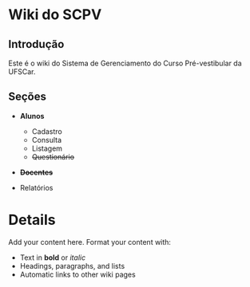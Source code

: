 # Wiki do SCPV #

## Introdução ##

Este é o wiki do Sistema de Gerenciamento do Curso Pré-vestibular da UFSCar.

## Seções ##

  * **Alunos**
    * Cadastro
    * Consulta
    * Listagem
    * ~~Questionário~~
  * ~~**Docentes**~~

  * Relatórios

# Details #

Add your content here.  Format your content with:
  * Text in **bold** or _italic_
  * Headings, paragraphs, and lists
  * Automatic links to other wiki pages